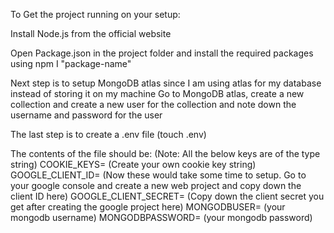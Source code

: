 To Get the project running on your setup: 

Install Node.js from the official website

Open Package.json in the project folder and install the required packages using npm I "package-name"

Next step is to setup MongoDB atlas since I am using atlas for my database instead of storing it on my machine
Go to MongoDB atlas, create a new collection and create a new user for the collection and note down the username and password for the user

The last step is to create a .env file (touch .env)

The contents of the file should be: (Note: All the below keys are of the type string)
COOKIE_KEYS= (Create your own cookie key string)
GOOGLE_CLIENT_ID= (Now these would take some time to setup. Go to your google console and create a new web project and copy down the client ID here)
GOOGLE_CLIENT_SECRET= (Copy down the client secret you get after creating the google project here)
MONGODBUSER= (your mongodb username)
MONGODBPASSWORD= (your mongodb password)
